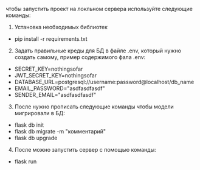 чтобы запустить проект на локльном сервера используйте следующие команды:

1. Установка необходимых библиотек 
- pip install -r requirements.txt
2. Задать правильные креды для БД в файле .env, который нужно создать самому, пример содержимого фала .env:
- SECRET_KEY=nothingsofar
- JWT_SECRET_KEY=nothingsofar
- DATABASE_URL=postgresql://username:password@localhost/db_name
- EMAIL_PASSWORD="asdfasdfasdf"
- SENDER_EMAIL="asdfasdfasdf"
3. После нужно прописать следующие команды чтобы модели мигрировали в БД:
- flask db init
- flask db migrate -m "комментарий"
- flask db upgrade
4. После можно запустить сервер с помощью команды:
- flask run
